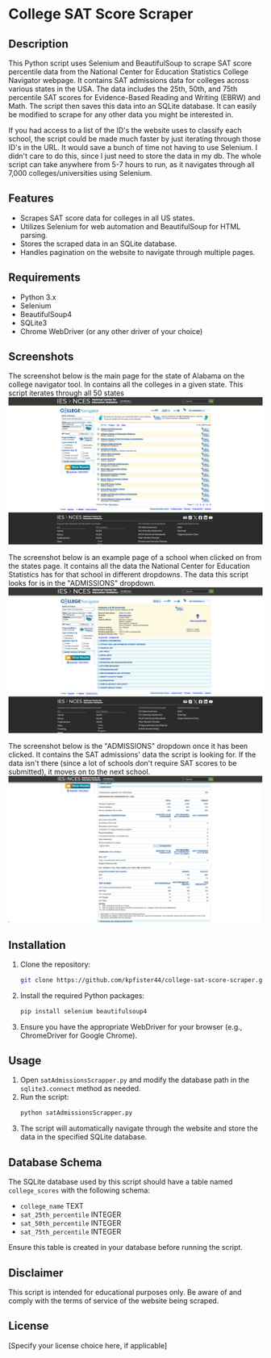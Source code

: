 # College SAT Score Scraper

## Description
This Python script uses Selenium and BeautifulSoup to scrape SAT score percentile data from the National Center for Education Statistics College Navigator webpage. It contains SAT admissions data for colleges across various states in the USA. The data includes the 25th, 50th, and 75th percentile SAT scores for Evidence-Based Reading and Writing (EBRW) and Math. The script then saves this data into an SQLite database. It can easily be modified to scrape for any other data you might be interested in. 

If you had access to a list of the ID's the website uses to classify each school, the script could be made much faster by just iterating through those ID's in the URL. It would save a bunch of time not having to use Selenium. I didn't care to do this, since I just need to store the data in my db. The whole script can take anywhere from 5-7 hours to run, as it navigates through all 7,000 colleges/universities using Selenium.

## Features
- Scrapes SAT score data for colleges in all US states.
- Utilizes Selenium for web automation and BeautifulSoup for HTML parsing.
- Stores the scraped data in an SQLite database.
- Handles pagination on the website to navigate through multiple pages.

## Requirements
- Python 3.x
- Selenium
- BeautifulSoup4
- SQLite3
- Chrome WebDriver (or any other driver of your choice)

## Screenshots
The screenshot below is the main page for the state of Alabama on the college navigator tool. In contains all the colleges in a given state. This script iterates through all 50 states
![Screenshot of the Script](images/state-page.png)

The screenshot below is an example page of a school when clicked on from the states page. It contains all the data the National Center for Education Statistics has for that school in different dropdowns. The data this script looks for is in the "ADMISSIONS" dropdown.
![Screenshot of the Script](images/college-dropdowns-page.png)

The screenshot below is the "ADMISSIONS" dropdown once it has been clicked. It contains the SAT admissions' data the script is looking for. If the data isn't there (since a lot of schools don't require SAT scores to be submitted), it moves on to the next school.
![Screenshot of the Script](images/admissions-data-page.png)

## Installation
1. Clone the repository:
   ```bash
   git clone https://github.com/kpfister44/college-sat-score-scraper.git
2. Install the required Python packages:
    ```bash
    pip install selenium beautifulsoup4
3. Ensure you have the appropriate WebDriver for your browser (e.g., ChromeDriver for Google Chrome).

## Usage
1. Open `satAdmissionsScrapper.py` and modify the database path in the `sqlite3.connect` method as needed.
2. Run the script:
   ```bash
   python satAdmissionsScrapper.py
3. The script will automatically navigate through the website and store the data in the specified SQLite database.

## Database Schema
The SQLite database used by this script should have a table named `college_scores` with the following schema:
- `college_name` TEXT
- `sat_25th_percentile` INTEGER
- `sat_50th_percentile` INTEGER
- `sat_75th_percentile` INTEGER

Ensure this table is created in your database before running the script.

## Disclaimer
This script is intended for educational purposes only. Be aware of and comply with the terms of service of the website being scraped.

## License
[Specify your license choice here, if applicable]


